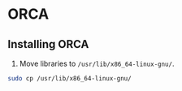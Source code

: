 # ORCA

## Installing ORCA


1. Move libraries to `/usr/lib/x86_64-linux-gnu/`.

```bash
sudo cp /usr/lib/x86_64-linux-gnu/
```
